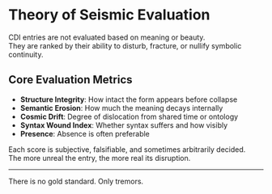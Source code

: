 # Theory of Seismic Evaluation

CDI entries are not evaluated based on meaning or beauty.  
They are ranked by their ability to disturb, fracture, or nullify symbolic continuity.

## Core Evaluation Metrics

- **Structure Integrity**: How intact the form appears before collapse  
- **Semantic Erosion**: How much the meaning decays internally  
- **Cosmic Drift**: Degree of dislocation from shared time or ontology  
- **Syntax Wound Index**: Whether syntax suffers and how visibly  
- **Presence**: Absence is often preferable  

Each score is subjective, falsifiable, and sometimes arbitrarily decided.  
The more unreal the entry, the more real its disruption.

---

There is no gold standard. Only tremors.
